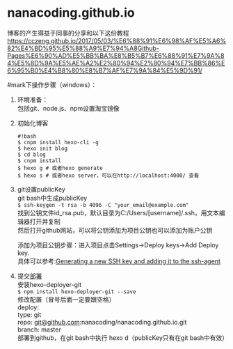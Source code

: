 # nanacoding.github.io
博客的产生得益于同事的分享和以下这份教程
https://cczeng.github.io/2017/05/03/%E6%88%91%E6%98%AF%E5%A6%82%E4%BD%95%E5%88%A9%E7%94%A8Github-Pages%E6%90%AD%E5%BB%BA%E8%B5%B7%E6%88%91%E7%9A%84%E5%8D%9A%E5%AE%A2%E2%80%94%E2%80%94%E7%BB%86%E6%95%B0%E4%B8%80%E8%B7%AF%E7%9A%84%E5%9D%91/


#mark下操作步骤（windows）：

1. 环境准备：  
  包括git、node.js、npm设置淘宝镜像
  
2. 初始化博客  
    ```
    #!bash
    $ cnpm install hexo-cli -g  
    $ hexo init blog  
    $ cd blog  
    $ cnpm install  
    $ hexo g # 或者hexo generate  
    $ hexo s # 或者hexo server，可以在http://localhost:4000/ 查看  
    ```
  
3. git设置publicKey  
  git bash中生成publicKey   
  `$ ssh-keygen -t rsa -b 4096 -C "your_email@example.com"`  
  找到公钥文件id_rsa.pub，默认目录为C:/Users/[username]/.ssh，用文本编辑器打开并复制  
  然后打开github网站，可以将公钥添加为项目公钥也可以添加为账户公钥  
  
    添加为项目公钥步骤：进入项目点击Settings->Deploy keys->Add Deploy key.  
    具体可以参考:[Generating a new SSH key and adding it to the ssh-agent](https://help.github.com/articles/generating-a-new-ssh-key-and-adding-it-to-the-ssh-agent/)

  
4. 提交[部署](https://hexo.io/zh-cn/docs/deployment.html)  
  安装hexo-deployer-git  
  `$ npm install hexo-deployer-git --save`  
  修改配置（冒号后面一定要跟空格）  
    deploy:  
    type: git  
    repo: git@github.com:nanacoding/nanacoding.github.io.git  
    branch: master  
  部署到github，在git bash中执行 hexo d（publicKey只有在git bash中有效）  
